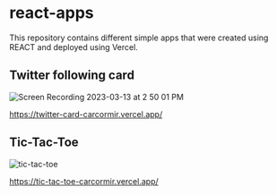 # react-apps

This repository contains different simple apps that were created using REACT and deployed using Vercel.

## Twitter following card

![Screen Recording 2023-03-13 at 2 50 01 PM](https://user-images.githubusercontent.com/28289997/224721906-b081d06e-2fff-42ec-a6af-bbb297bacfbb.gif)


https://twitter-card-carcormir.vercel.app/

## Tic-Tac-Toe

![tic-tac-toe](https://user-images.githubusercontent.com/28289997/225319849-9f08d08f-631a-43f7-a349-5f4b867bfe2c.gif)

https://tic-tac-toe-carcormir.vercel.app/
